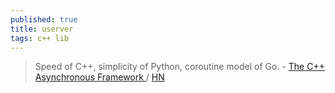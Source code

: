 ```yaml
---
published: true
title: userver
tags: c++ lib
---
```

> Speed of C++, simplicity of Python, coroutine model of Go. - [The C++ Asynchronous Framework  ](https://userver.tech/) / [HN](https://news.ycombinator.com/item?id=32282942)
